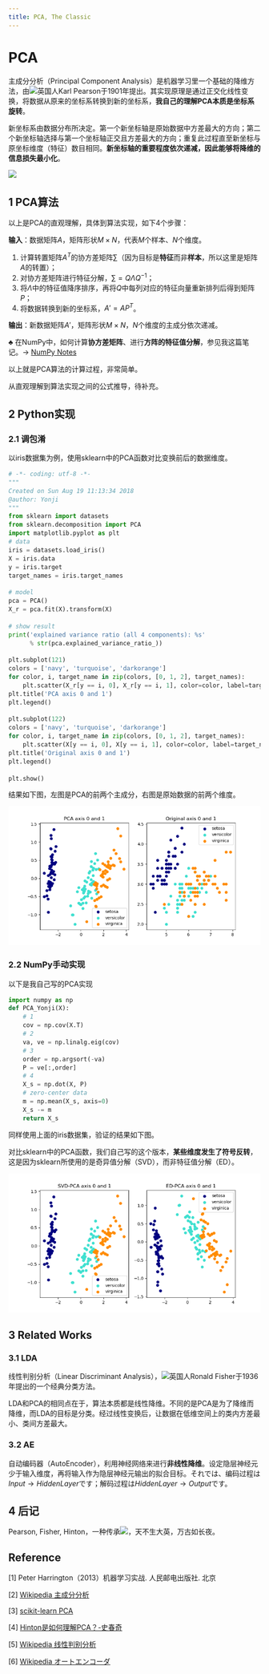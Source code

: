```yaml
---
title: PCA, The Classic
---
```


# PCA

主成分分析（Principal Component Analysis）是机器学习里一个基础的降维方法，由![](https://upload.wikimedia.org/wikipedia/commons/thumb/a/ae/Flag_of_the_United_Kingdom.svg/30px-Flag_of_the_United_Kingdom.svg.png)英国人Karl Pearson于1901年提出。其实现原理是通过正交化线性变换，将数据从原来的坐标系转换到新的坐标系，**我自己的理解PCA本质是坐标系旋转**。

新坐标系由数据分布所决定。第一个新坐标轴是原始数据中方差最大的方向；第二个新坐标轴选择与第一个坐标轴正交且方差最大的方向；重复此过程直至新坐标与原坐标维度（特征）数目相同。**新坐标轴的重要程度依次递减，因此能够将降维的信息损失最小化**。

![](https://upload.wikimedia.org/wikipedia/commons/thumb/f/f5/GaussianScatterPCA.svg/480px-GaussianScatterPCA.svg.png)

## 1 PCA算法

以上是PCA的直观理解，具体到算法实现，如下4个步骤：

**输入**：数据矩阵$A$，矩阵形状$M\times N$，代表$M$个样本、$N$个维度。

1. 计算转置矩阵$A^T$的协方差矩阵$\sum$（因为目标是**特征**而非**样本**，所以这里是矩阵$A$的转置）；
2. 对协方差矩阵进行特征分解，$\sum=Q\Lambda Q^{-1}$；
3. 将$\Lambda$中的特征值降序排序，再将$Q$中每列对应的特征向量重新排列后得到矩阵$P$；
4. 将数据转换到新的坐标系，$A'=AP^T$。

**输出**：新数据矩阵$A'$，矩阵形状$M\times N$，$N$个维度的主成分依次递减。



$\clubsuit$ 在NumPy中，如何计算**协方差矩阵**、进行**方阵的特征值分解**，参见我这篇笔记。$\rightarrow$ [NumPy Notes](https://amoko.github.io/2018/08/02/NumPy-Notes.html)

以上就是PCA算法的计算过程，非常简单。

从直观理解到算法实现之间的公式推导，待补充。



## 2 Python实现

### 2.1 调包淆

以iris数据集为例，使用sklearn中的PCA函数对比变换前后的数据维度。

``` python
# -*- coding: utf-8 -*-
"""
Created on Sun Aug 19 11:13:34 2018
@author: Yonji
"""
from sklearn import datasets
from sklearn.decomposition import PCA
import matplotlib.pyplot as plt
# data
iris = datasets.load_iris()
X = iris.data
y = iris.target
target_names = iris.target_names

# model
pca = PCA()
X_r = pca.fit(X).transform(X)

# show result
print('explained variance ratio (all 4 components): %s'
      % str(pca.explained_variance_ratio_))

plt.subplot(121)
colors = ['navy', 'turquoise', 'darkorange']
for color, i, target_name in zip(colors, [0, 1, 2], target_names):
    plt.scatter(X_r[y == i, 0], X_r[y == i, 1], color=color, label=target_name)
plt.title('PCA axis 0 and 1')
plt.legend()

plt.subplot(122)
colors = ['navy', 'turquoise', 'darkorange']
for color, i, target_name in zip(colors, [0, 1, 2], target_names):
    plt.scatter(X[y == i, 0], X[y == i, 1], color=color, label=target_name)
plt.title('Original axis 0 and 1')
plt.legend()

plt.show()
```

结果如下图，左图是PCA的前两个主成分，右图是原始数据的前两个维度。

![](/img/PCA.before.after.png)

### 2.2 NumPy手动实现

以下是我自己写的PCA实现

``` python
import numpy as np
def PCA_Yonji(X):
    # 1
    cov = np.cov(X.T)
    # 2
    va, ve = np.linalg.eig(cov)
    # 3
    order = np.argsort(-va)
    P = ve[:,order]
    # 4
    X_s = np.dot(X, P)
    # zero-center data
    m = np.mean(X_s, axis=0)
    X_s -= m
    return X_s
```

同样使用上面的iris数据集，验证的结果如下图。

对比sklearn中的PCA函数，我们自己写的这个版本，**某些维度发生了符号反转**，这是因为sklearn所使用的是奇异值分解（SVD），而非特征值分解（ED）。

![](/img/PCA.SVD.ED.png)

## 3 Related Works

### 3.1 LDA

线性判别分析（Linear Discriminant Analysis），![](https://upload.wikimedia.org/wikipedia/commons/thumb/a/ae/Flag_of_the_United_Kingdom.svg/30px-Flag_of_the_United_Kingdom.svg.png)英国人Ronald Fisher于1936年提出的一个经典分类方法。

LDA和PCA的相同点在于，算法本质都是线性降维。不同的是PCA是为了降维而降维，而LDA的目标是分类。经过线性变换后，让数据在低维空间上的类内方差最小、类间方差最大。

### 3.2 AE

自动编码器（AutoEncoder），利用神经网络来进行**非线性降维**。设定隐层神经元少于输入维度，再将输入作为隐层神经元输出的拟合目标。それでは、编码过程は$Input \rightarrow HiddenLayer$です；解码过程は$HiddenLayer \rightarrow Output$です。



## 4 后记

Pearson, Fisher, Hinton，一种传承![](https://upload.wikimedia.org/wikipedia/commons/thumb/a/ae/Flag_of_the_United_Kingdom.svg/30px-Flag_of_the_United_Kingdom.svg.png)，天不生大英，万古如长夜。



## Reference

\[1] Peter Harrington（2013）机器学习实战. 人民邮电出版社. 北京

\[2] [Wikipedia 主成分分析](https://ja.wikipedia.org/wiki/%E4%B8%BB%E6%88%90%E5%88%86%E5%88%86%E6%9E%90)

\[3] [scikit-learn PCA](http://scikit-learn.org/stable/modules/generated/sklearn.decomposition.PCA.html)

\[4] [Hinton是如何理解PCA？-史春奇](https://cloud.tencent.com/developer/article/1185398)

\[5] [Wikipedia 线性判别分析](https://zh.wikipedia.org/wiki/%E7%B7%9A%E6%80%A7%E5%88%A4%E5%88%A5%E5%88%86%E6%9E%90)

\[6] [Wikipedia オートエンコーダ](https://ja.wikipedia.org/wiki/%E3%82%AA%E3%83%BC%E3%83%88%E3%82%A8%E3%83%B3%E3%82%B3%E3%83%BC%E3%83%80)

